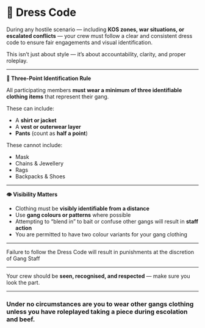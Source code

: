 # 🧥 Dress Code

During any hostile scenario — including **KOS zones, war situations, or escalated conflicts** — your crew must follow a clear and consistent dress code to ensure fair engagements and visual identification.

This isn’t just about style — it’s about accountability, clarity, and proper roleplay.

***

**🧢 Three-Point Identification Rule**

All participating members **must wear a minimum of three identifiable clothing items** that represent their gang.

These can include:

* A **shirt or jacket**
* A **vest or outerwear layer**
* **Pants** (count as **half a point**)

These cannot include:

* Mask
* Chains & Jewellery
* Rags
* Backpacks & Shoes

***

**👁️ Visibility Matters**

* Clothing must be **visibly identifiable from a distance**
* Use **gang colours or patterns** where possible
* Attempting to “blend in” to bait or confuse other gangs will result in **staff action**
* You are permitted to have two colour variants for your gang clothing

***

Failure to follow the Dress Code will result in punishments at the discretion of Gang Staff

***

Your crew should be **seen, recognised, and respected** — make sure you look the part.

***
### Under no circumstances are you to wear other gangs clothing unless you have roleplayed taking a piece during escolation and beef. 
